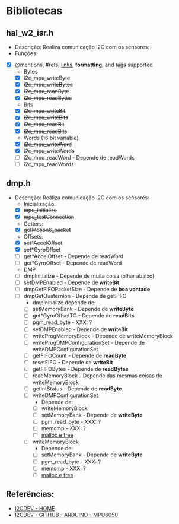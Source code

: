 # Bibliotecas

## hal_w2_isr.h
* Descrição: Realiza comunicação I2C com os sensores:
* Funções:
- [x] @mentions, #refs, [links](), **formatting**, and <del>tags</del> supported
	* Bytes
	- [x] <del>i2c_mpu_writeByte</del>
	- [x] <del>i2c_mpu_writeBytes</del>
	- [x] <del>i2c_mpu_readByte</del>
	- [x] <del>i2c_mpu_readBytes</del>
	* Bits
	- [x] <del>i2c_mpu_writeBit</del>
	- [x] <del>i2c_mpu_writeBits</del>
	- [x] <del>i2c_mpu_readBit</del>
	- [x] <del>i2c_mpu_readBits</del>
	* Words (16 bit variable)
	- [x] <del>i2c_mpu_writeWord</del>
	- [x] <del>i2c_mpu_writeWords</del>
	- [ ] i2c_mpu_readWord - Depende de readWords
	- [ ] i2c_mpu_readWords

## dmp.h
* Descrição: Realiza comunicação I2C com os sensores:
	* Inicialização:
	- [x] <del>mpu_initialize</del>
	- [x] <del>mpu_testConnection</del>
	* Getters:	
	- [x] <del>getMotion6_packet</del>
	* Offsets:
	- [x] <del>set\*AccelOffset</del>
	- [x] <del>set\*GyroOffset</del>
	- [ ] get\*AccelOffset - Depende de readWord
	- [ ] get\*GyroOffset - Depende de readWord
	* DMP
	- [ ] dmpInitialize - Depende de muita coisa (olhar abaixo)
	- [ ] setDMPEnabled - Depende de **writeBit**
	- [ ] dmpGetFIFOPacketSize - Depende de **boa vontade**
	- [ ] dmpGetQuaternion - Depende de getFIFO
		* dmpInitialize depende de:
		- [ ] setMemoryBank - Depende de **writeByte**
		- [ ] get\*GyroOffsetTC - Depende de **readBits**
		- [ ] pgm_read_byte - XXX: ?
		- [ ] setDMPEnabled - Depende de **writeBit**
		- [ ] writeProgMemoryBlock - Depende de writeMemoryBlock
		- [ ] writeProgDMPConfigurationSet - Depende de writeDMPConfigurationSet
		- [ ] getFIFOCount - Depende de **readByte**
		- [ ] resetFIFO - Depende de **writeBit**
		- [ ] getFIFOBytes - Depende de **readBytes**
		- [ ] readMemoryBlock - Depende das mesmas coisas de writeMemoryBlock
		- [ ] getIntStatus - Depende de **readByte**
		- [ ] writeDMPConfigurationSet
			* Depende de:
			- [ ] writeMemoryBlock
			- [ ] setMemoryBank - Depende de **writeByte**
			- [ ] pgm_read_byte - XXX: ?
			- [ ] memcmp - XXX: ?
			- [ ] [malloc e free](http://www.keil.com/support/man/docs/c51/c51_malloc.htm)
		- [ ] writeMemoryBlock
			* Depende de:
			- [ ] setMemoryBank - Depende de **writeByte**
			- [ ] pgm_read_byte - XXX: ?
			- [ ] memcmp - XXX: ? 
			- [ ] [malloc e free](http://www.keil.com/support/man/docs/c51/c51_malloc.htm)

## Referências:
* [I2CDEV - HOME](http://www.i2cdevlib.com/)
* [I2CDEV - GITHUB - ARDUINO - MPU6050](https://github.com/jrowberg/i2cdevlib/tree/master/Arduino/MPU6050)